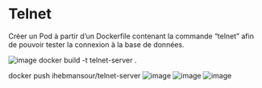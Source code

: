 # Telnet
Créer un Pod à partir d’un Dockerfile contenant la commande “telnet” afin de pouvoir tester la connexion à la base de données.

![image](https://github.com/IhebMansour/Telnet/assets/90302745/8c740c1a-75b6-40b7-9dd4-e225d8f4860e)
docker build -t telnet-server .

docker push ihebmansour/telnet-server
![image](https://github.com/IhebMansour/Telnet/assets/90302745/0da5acdc-2fa6-4afd-9162-460ef1b85762)
![image](https://github.com/IhebMansour/Telnet/assets/90302745/09e5a8d9-3e55-4387-82c1-c04d6ad24c45)
![image](https://github.com/IhebMansour/Telnet/assets/90302745/e9874556-05a1-44af-9d93-80a6079c5ff3)

